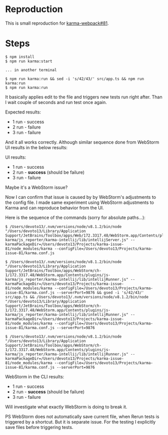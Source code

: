 # Reproduction

This is small reproduction for [karma-webpack#81](https://github.com/webpack-contrib/karma-webpack/issues/81).

# Steps

    $ npm install
    $ npm run karma:start
    
    ... in another terminal
    
    $ npm run karma:run && sed -i 's/42/43/' src/app.ts && npm run karma:run
    $ npm run karma:run
    
It basically applies edit to the file and triggers new tests run right after. Than I wait couple of seconds and run test once again.

Expected results:

- 1 run - success
- 2 run - failure
- 3 run - failure

And it all works correctly. Although similar sequence done from WebStorm UI results in the below results:

UI results:

- 1 run - success
- 2 run - **success** (should be failure)
- 3 run - failure

Maybe it's a WebStorm issue?

Now I can confirm that issue is caused by by WebStorm's adjustments to the config file. I made same experiment using WebStorm adjustments to Karma and can reproduce behavior from the UI.

Here is the sequence of the commands (sorry for absolute paths...):

    $ /Users/devoto13/.nvm/versions/node/v8.1.2/bin/node "/Users/devoto13/Library/Application Support/JetBrains/Toolbox/apps/Web/172.3317.48/WebStorm.app/Contents/plugins/js-karma/js_reporter/karma-intellij/lib/intellijServer.js" --karmaPackageDir=/Users/devoto13/Projects/karma-issue-81/node_modules/karma --configFile=/Users/devoto13/Projects/karma-issue-81/karma.conf.js
    
    $ /Users/devoto13/.nvm/versions/node/v8.1.2/bin/node "/Users/devoto13/Library/Application Support/JetBrains/Toolbox/apps/WebStorm/ch-1/172.3317.48/WebStorm.app/Contents/plugins/js-karma/js_reporter/karma-intellij/lib/intellijRunner.js" --karmaPackageDir=/Users/devoto13/Projects/karma-issue-81/node_modules/karma --configFile=/Users/devoto13/Projects/karma-issue-81/karma.conf.js --serverPort=9876 && gsed -i 's/42/43/' src/app.ts && /Users/devoto13/.nvm/versions/node/v8.1.2/bin/node "/Users/devoto13/Library/Application Support/JetBrains/Toolbox/apps/WebStorm/ch-1/172.3317.48/WebStorm.app/Contents/plugins/js-karma/js_reporter/karma-intellij/lib/intellijRunner.js" --karmaPackageDir=/Users/devoto13/Projects/karma-issue-81/node_modules/karma --configFile=/Users/devoto13/Projects/karma-issue-81/karma.conf.js --serverPort=9876
    
    $ /Users/devoto13/.nvm/versions/node/v8.1.2/bin/node "/Users/devoto13/Library/Application Support/JetBrains/Toolbox/apps/WebStorm/ch-1/172.3317.48/WebStorm.app/Contents/plugins/js-karma/js_reporter/karma-intellij/lib/intellijRunner.js" --karmaPackageDir=/Users/devoto13/Projects/karma-issue-81/node_modules/karma --configFile=/Users/devoto13/Projects/karma-issue-81/karma.conf.js --serverPort=9876


WebStorm in the CLI results:

- 1 run - success
- 2 run - **success** (should be failure)
- 3 run - failure

Will investigate what exactly WebStorm is doing to break it.

PS WebStorm does not automatically save current file, when Rerun tests is triggered by a shortcut. But it is separate issue. For the testing I explicitly save files before triggering tests.

